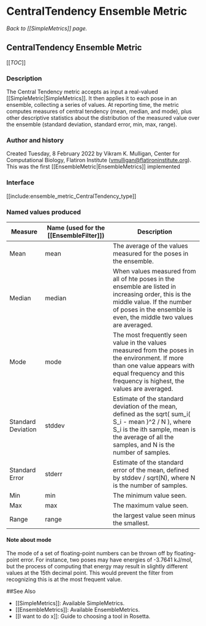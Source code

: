 # CentralTendency Ensemble Metric
*Back to [[SimpleMetrics]] page.*
## CentralTendency Ensemble Metric

[[_TOC_]]

### Description

The Central Tendency metric accepts as input a real-valued [[SimpleMetric|SimpleMetrics]].  It then applies it to each pose in an ensemble, collecting a series of values.  At reporting time, the metric computes measures of central tendency (mean, median, and mode), plus other descriptive statistics about the distribution of the measured value over the ensemble (standard deviation, standard error, min, max, range).

### Author and history

Created Tuesday, 8 February 2022 by Vikram K. Mulligan, Center for Computational Biology, Flatiron Institute (vmulligan@flatironinstitute.org).  This was the first [[EnsembleMetric|EnsembleMetrics]] implemented

### Interface

[[include:ensemble_metric_CentralTendency_type]]

### Named values produced

Measure | Name (used for the [[EnsembleFilter]]) | Description
--------|----------------------------------------|------------
Mean    | mean | The average of the values measured for the poses in the ensemble.
Median  | median | When values measured from all of hte poses in the ensemble are listed in increasing order, this is the middle value.  If the number of poses in the ensemble is even, the middle two values are averaged.
Mode    | mode | The most frequently seen value in the values measured from the poses in the environment.  If more than one value appears with equal frequency and this frequency is highest, the values are averaged.
Standard Deviation    | stddev | Estimate of the standard deviation of the mean, defined as the sqrt( sum_i( S_i - mean )^2 / N ), where S_i is the ith sample, mean is the average of all the samples, and N is the number of samples.
Standard Error    | stderr | Estimate of the standard error of the mean, defined by stddev / sqrt(N), where N is the number of samples.
Min | min | The minimum value seen.
Max | max | The maximum value seen.
Range | range | the largest value seen minus the smallest.

#### Note about mode

The mode of a set of floating-point numbers can be thrown off by floating-point error.  For instance, two poses may have energies of -3.7641 kJ/mol, but the process of computing that energy may result in slightly different values at the 15th decimal point.  This would prevent the filter from recognizing this is at the most frequent value.

##See Also

* [[SimpleMetrics]]: Available SimpleMetrics.
* [[EnsembleMetrics]]: Available EnsembleMetrics.
* [[I want to do x]]: Guide to choosing a tool in Rosetta.